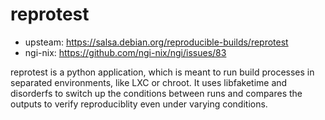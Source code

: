 # reprotest

- upsteam: https://salsa.debian.org/reproducible-builds/reprotest
- ngi-nix: https://github.com/ngi-nix/ngi/issues/83

reprotest is a python application, which is meant to run build processes in separated environments, like LXC or chroot. It uses libfaketime and disorderfs to switch up the conditions between runs and compares the outputs to verify reproduciblity even under varying conditions.
